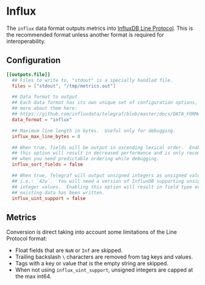 # Influx

The `influx` data format outputs metrics into [InfluxDB Line Protocol][line
protocol].  This is the recommended format unless another format is required
for interoperability.

## Configuration

```toml
[[outputs.file]]
  ## Files to write to, "stdout" is a specially handled file.
  files = ["stdout", "/tmp/metrics.out"]

  ## Data format to output.
  ## Each data format has its own unique set of configuration options, read
  ## more about them here:
  ## https://github.com/influxdata/telegraf/blob/master/docs/DATA_FORMATS_OUTPUT.md
  data_format = "influx"

  ## Maximum line length in bytes.  Useful only for debugging.
  influx_max_line_bytes = 0

  ## When true, fields will be output in ascending lexical order.  Enabling
  ## this option will result in decreased performance and is only recommended
  ## when you need predictable ordering while debugging.
  influx_sort_fields = false

  ## When true, Telegraf will output unsigned integers as unsigned values,
  ## i.e.: `42u`.  You will need a version of InfluxDB supporting unsigned
  ## integer values.  Enabling this option will result in field type errors if
  ## existing data has been written.
  influx_uint_support = false
```

## Metrics

Conversion is direct taking into account some limitations of the Line Protocol
format:

- Float fields that are `NaN` or `Inf` are skipped.
- Trailing backslash `\` characters are removed from tag keys and values.
- Tags with a key or value that is the empty string are skipped.
- When not using `influx_uint_support`, unsigned integers are capped at the max int64.

[line protocol]: https://docs.influxdata.com/influxdb/latest/write_protocols/line_protocol_tutorial/
